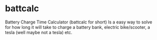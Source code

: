 # battcalc
Battery Charge Time Calculator (battcalc for short)  Is a easy way to solve for how long it will take to charge a battery bank, electric bike/scooter, a tesla (well maybe not a tesla) etc. 
